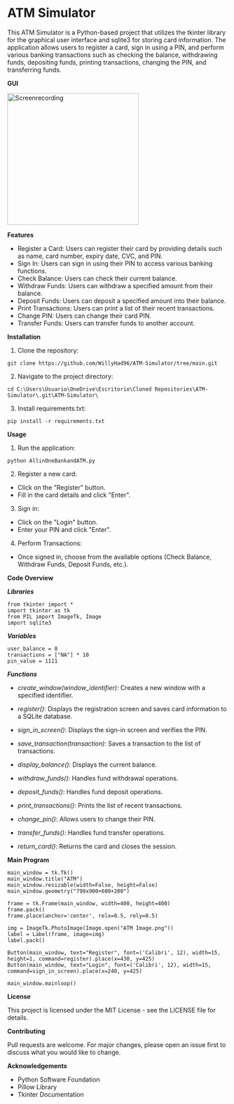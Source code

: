# ATM Simulator

This ATM Simulator is a Python-based project that utilizes the tkinter library for the graphical user interface and sqlite3 for storing card information. The application allows users to register a card, sign in using a PIN, and perform various banking transactions such as checking the balance, withdrawing funds, depositing funds, printing transactions, changing the PIN, and transferring funds.



**GUI**

<img src="https://github.com/WillyHad96/ATM-Simulator/blob/main/ATMVideoGIFDef.gif" alt="Screenrecording" width="300" height="300">





**Features**

* Register a Card: Users can register their card by providing details such as name, card number, expiry date, CVC, and PIN.
* Sign In: Users can sign in using their PIN to access various banking functions.
* Check Balance: Users can check their current balance.
* Withdraw Funds: Users can withdraw a specified amount from their balance.
* Deposit Funds: Users can deposit a specified amount into their balance.
* Print Transactions: Users can print a list of their recent transactions.
* Change PIN: Users can change their card PIN.
* Transfer Funds: Users can transfer funds to another account.



**Installation**

1. Clone the repository:
   
```
git clone https://github.com/WillyHad96/ATM-Simulator/tree/main.git
```

2. Navigate to the project directory:
   
```
cd C:\Users\Usuario\OneDrive\Escritorio\Cloned Repositories\ATM-Simulator\.git\ATM-Simulator\
```

3. Install requirements.txt:
   
```
pip install -r requirements.txt
```


**Usage**

1. Run the application:
   
```
python AllinOneBankandATM.py
```

2. Register a new card:

* Click on the "Register" button.
* Fill in the card details and click "Enter".
  
3. Sign in:

* Click on the "Login" button.
* Enter your PIN and click "Enter".

4. Perform Transactions:

* Once signed in, choose from the available options (Check Balance, Withdraw Funds, Deposit Funds, etc.).



**Code Overview**


***Libraries***

```
from tkinter import *
import tkinter as tk
from PIL import ImageTk, Image
import sqlite3
```


***Variables***

```
user_balance = 0
transactions = ["NA"] * 10 
pin_value = 1111
```


***Functions***

* *create_window(window_identifier)*:
Creates a new window with a specified identifier.

* *register()*:
Displays the registration screen and saves card information to a SQLite database.

* *sign_in_screen()*:
Displays the sign-in screen and verifies the PIN.

* *save_transaction(transaction)*:
Saves a transaction to the list of transactions.

* *display_balance()*:
Displays the current balance.

* *withdraw_funds()*:
Handles fund withdrawal operations.

* *deposit_funds()*:
Handles fund deposit operations.

* *print_transactions()*:
Prints the list of recent transactions.

* *change_pin()*:
Allows users to change their PIN.

* *transfer_funds()*:
Handles fund transfer operations.

* *return_card()*:
Returns the card and closes the session.



**Main Program**

```
main_window = tk.Tk()
main_window.title("ATM")
main_window.resizable(width=False, height=False)
main_window.geometry("799x900+600+200")   

frame = tk.Frame(main_window, width=400, height=400)
frame.pack()
frame.place(anchor='center', relx=0.5, rely=0.5)

img = ImageTk.PhotoImage(Image.open("ATM Image.png"))    
label = Label(frame, image=img)                                         
label.pack()

Button(main_window, text="Register", font=('Calibri', 12), width=15, height=1, command=register).place(x=430, y=425)
Button(main_window, text="Login", font=('Calibri', 12), width=15, command=sign_in_screen).place(x=240, y=425)

main_window.mainloop()
```



**License**

This project is licensed under the MIT License - see the LICENSE file for details.



**Contributing**

Pull requests are welcome. For major changes, please open an issue first to discuss what you would like to change.



**Acknowledgements**

* Python Software Foundation
* Pillow Library
* Tkinter Documentation
